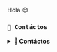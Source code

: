 Hola 😊

### **`🍡 Contáctos`**

<details>
<summary><b> 📝 Contáctos</b></summary>

* lopezacaro09@gmail.com
* https://wa.me/51919199620
* https://wa.me/51994114690
* https://wa.me/51988013368
* https://wa.me/51969214380


### `Dudas 𝑬𝒔𝒄𝒓𝒊𝒃𝒆𝒎𝒆`
<a href="http://wa.me/51919199620" target="blank"><img src="https://img.shields.io/badge/Creador-25D366?style=for-the-badge&logo=whatsapp&logoColor=white" />

